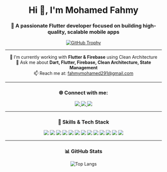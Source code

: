 <h1 align="center">Hi 👋, I'm Mohamed Fahmy</h1>
<h3 align="center">💙 A passionate Flutter developer focused on building high-quality, scalable mobile apps</h3>

<p align="center">
  <a href="https://github.com/ryo-ma/github-profile-trophy">
    <img src="https://github-profile-trophy.vercel.app/?username=mohamedfahmy1318&theme=onedark&margin-w=15&margin-h=15" alt="GitHub Trophy" />
  </a>
</p>

---

<p align="center">
  🔭 I’m currently working with <strong>Flutter & Firebase</strong> using Clean Architecture<br>
  💬 Ask me about <strong>Dart, Flutter, Firebase, Clean Architecture, State Management</strong><br>
  📫 Reach me at: <a href="mailto:fahmymohamed291@gmail.com">fahmymohamed291@gmail.com</a><br>
</p>

---

<h3 align="center">🌐 Connect with me:</h3>
<p align="center">
  <a href="https://www.linkedin.com/in/mohamed-fahmy-7a3a92246/" target="_blank">
    <img src="https://img.shields.io/badge/-LinkedIn-0077B5?style=for-the-badge&logo=linkedin&logoColor=white" />
  </a>
  <a href="https://www.facebook.com/mohamedfahmy201" target="_blank">
    <img src="https://img.shields.io/badge/-Facebook-1877F2?style=for-the-badge&logo=facebook&logoColor=white" />
  </a>
  <a href="https://www.instagram.com/mohamed_fahmy1_3_2001/" target="_blank">
    <img src="https://img.shields.io/badge/-Instagram-E4405F?style=for-the-badge&logo=instagram&logoColor=white" />
  </a>
</p>

---

<h3 align="center">🚀 Skills & Tech Stack</h3>
<p align="center">
  <img src="https://img.shields.io/badge/Dart-0175C2?style=for-the-badge&logo=dart&logoColor=white" />
  <img src="https://img.shields.io/badge/Flutter-02569B?style=for-the-badge&logo=flutter&logoColor=white" />
  <img src="https://img.shields.io/badge/Firebase-FFCA28?style=for-the-badge&logo=firebase&logoColor=black" />
  <img src="https://img.shields.io/badge/REST%20API-FF6F00?style=for-the-badge&logo=json&logoColor=white" />
  <img src="https://img.shields.io/badge/Dio-007AFF?style=for-the-badge&logo=swift&logoColor=white" />
  <img src="https://img.shields.io/badge/Bloc/Cubit-6A1B9A?style=for-the-badge&logo=flutter&logoColor=white" />
  <img src="https://img.shields.io/badge/Clean%20Architecture-00BCD4?style=for-the-badge&logo=architecture&logoColor=white" />
  <img src="https://img.shields.io/badge/MVVM-4CAF50?style=for-the-badge&logo=android&logoColor=white" />
  <img src="https://img.shields.io/badge/GetIt%20DI-03A9F4?style=for-the-badge&logo=google&logoColor=white" />
  <img src="https://img.shields.io/badge/Shared%20Preferences-9E9E9E?style=for-the-badge&logo=android&logoColor=white" />
  <img src="https://img.shields.io/badge/Sqflite-795548?style=for-the-badge&logo=sqlite&logoColor=white" />
  <img src="https://img.shields.io/badge/Figma-FF7262?style=for-the-badge&logo=figma&logoColor=white" />
  <img src="https://img.shields.io/badge/Postman-F36C3D?style=for-the-badge&logo=postman&logoColor=white" />
</p>

---

<h3 align="center">📊 GitHub Stats</h3>
<p align="center">
  <img src="https://github-readme-stats.vercel.app/api/top-langs/?username=mohamedfahmy1318&layout=compact&theme=tokyonight" alt="Top Langs" />
</p>
